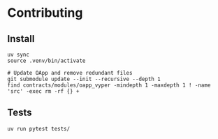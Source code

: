 # Contributing
## Install
```shell
uv sync
source .venv/bin/activate

# Update OApp and remove redundant files
git submodule update --init --recursive --depth 1
find contracts/modules/oapp_vyper -mindepth 1 -maxdepth 1 ! -name 'src' -exec rm -rf {} +
```

## Tests
```shell
uv run pytest tests/
```
